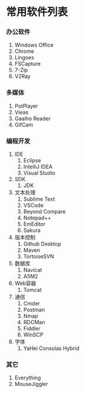 # 常用软件列表

### 办公软件
1. Windows Office
1. Chrome
1. Lingoes
1. FSCapture
1. 7-Zip
1. V2Ray

### 多媒体
1. PotPlayer
1. Vieas
1. Gaaiho Reader
1. GifCam

### 编程开发
1. IDE
    1. Eclipse
    1. IntelliJ IDEA
    1. Visual Studio
1. SDK
    1. JDK
1. 文本处理
    1. Sublime Text
    1. VSCode
    1. Beyond Compare
    1. Notepad++
    1. EmEditor
    1. Sakura
1. 版本控制
    1. Github Desktop
    1. Maven
    1. TortoiseSVN
1. 数据库
    1. Navicat
    1. A5M2
1. Web容器
    1. Tomcat
1. 通信
    1. Cmder
    1. Postman
    1. Nmap
    1. RDCMan
    1. Fiddler
    1. WinSCP
1. 字体
    1. YaHei Consolas Hybrid

### 其它
1. Everything
1. MouseJiggler
